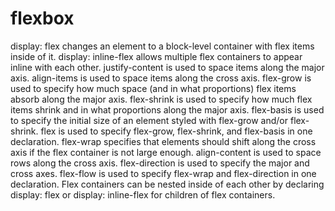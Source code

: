 # flexbox

display: flex changes an element to a block-level container with flex items inside of it.
display: inline-flex allows multiple flex containers to appear inline with each other.
justify-content is used to space items along the major axis.
align-items is used to space items along the cross axis.
flex-grow is used to specify how much space (and in what proportions) flex items absorb along the major axis.
flex-shrink is used to specify how much flex items shrink and in what proportions along the major axis.
flex-basis is used to specify the initial size of an element styled with flex-grow and/or flex-shrink.
flex is used to specify flex-grow, flex-shrink, and flex-basis in one declaration.
flex-wrap specifies that elements should shift along the cross axis if the flex container is not large enough.
align-content is used to space rows along the cross axis.
flex-direction is used to specify the major and cross axes.
flex-flow is used to specify flex-wrap and flex-direction in one declaration.
Flex containers can be nested inside of each other by declaring display: flex or display: inline-flex for children of flex containers.

